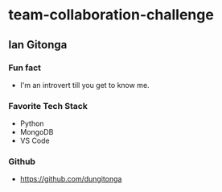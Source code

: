 # team-collaboration-challenge

## Ian Gitonga

### Fun fact
- I'm an introvert till you get to know me.

### Favorite Tech Stack
- Python
- MongoDB
- VS Code

### Github
 - https://github.com/dungitonga
